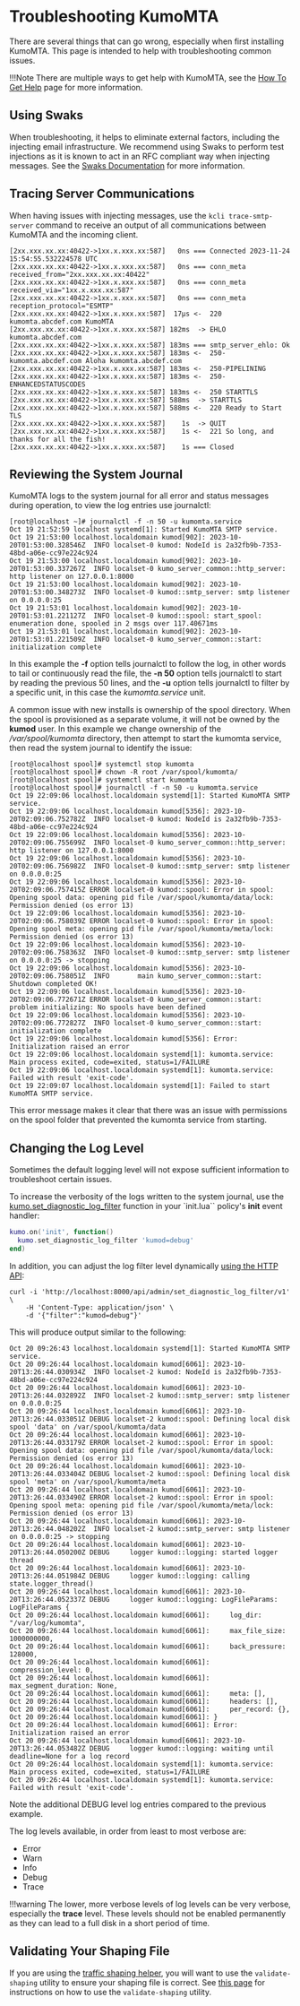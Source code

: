 # Troubleshooting KumoMTA

There are several things that can go wrong, especially when first installing KumoMTA. This page is intended to help with troubleshooting common issues.

!!!Note
        There are multiple ways to get help with KumoMTA, see the [How To Get Help](../general/get_help.md) page for more information.

## Using Swaks

When troubleshooting, it helps to eliminate external factors, including the injecting email infrastructure. We recommend using Swaks to perform test injections as it is known to act in an RFC compliant way when injecting messages. See the [Swaks Documentation](http://www.jetmore.org/john/code/swaks/latest/doc/ref.txt) for more information.

## Tracing Server Communications

When having issues with injecting messages, use the `kcli trace-smtp-server` command to receive an output of all communications between KumoMTA and the incoming client.

``` console
[2xx.xxx.xx.xx:40422->1xx.x.xxx.xx:587]   0ns === Connected 2023-11-24 15:54:55.532224578 UTC
[2xx.xxx.xx.xx:40422->1xx.x.xxx.xx:587]   0ns === conn_meta received_from="2xx.xxx.xx.xx:40422"
[2xx.xxx.xx.xx:40422->1xx.x.xxx.xx:587]   0ns === conn_meta received_via="1xx.x.xxx.xx:587"
[2xx.xxx.xx.xx:40422->1xx.x.xxx.xx:587]   0ns === conn_meta reception_protocol="ESMTP"
[2xx.xxx.xx.xx:40422->1xx.x.xxx.xx:587]  17µs <-  220 kumomta.abcdef.com KumoMTA
[2xx.xxx.xx.xx:40422->1xx.x.xxx.xx:587] 182ms  -> EHLO kumomta.abcdef.com
[2xx.xxx.xx.xx:40422->1xx.x.xxx.xx:587] 183ms === smtp_server_ehlo: Ok
[2xx.xxx.xx.xx:40422->1xx.x.xxx.xx:587] 183ms <-  250-kumomta.abcdef.com Aloha kumomta.abcdef.com
[2xx.xxx.xx.xx:40422->1xx.x.xxx.xx:587] 183ms <-  250-PIPELINING
[2xx.xxx.xx.xx:40422->1xx.x.xxx.xx:587] 183ms <-  250-ENHANCEDSTATUSCODES
[2xx.xxx.xx.xx:40422->1xx.x.xxx.xx:587] 183ms <-  250 STARTTLS
[2xx.xxx.xx.xx:40422->1xx.x.xxx.xx:587] 588ms  -> STARTTLS
[2xx.xxx.xx.xx:40422->1xx.x.xxx.xx:587] 588ms <-  220 Ready to Start TLS
[2xx.xxx.xx.xx:40422->1xx.x.xxx.xx:587]    1s  -> QUIT
[2xx.xxx.xx.xx:40422->1xx.x.xxx.xx:587]    1s <-  221 So long, and thanks for all the fish!
[2xx.xxx.xx.xx:40422->1xx.x.xxx.xx:587]    1s === Closed
```

## Reviewing the System Journal

KumoMTA logs to the system journal for all error and status messages during operation, to view the log entries use journalctl:

```console
[root@localhost ~]# journalctl -f -n 50 -u kumomta.service
Oct 19 21:52:59 localhost systemd[1]: Started KumoMTA SMTP service.
Oct 19 21:53:00 localhost.localdomain kumod[902]: 2023-10-20T01:53:00.328546Z  INFO localset-0 kumod: NodeId is 2a32fb9b-7353-48bd-a06e-cc97e224c924
Oct 19 21:53:00 localhost.localdomain kumod[902]: 2023-10-20T01:53:00.337267Z  INFO localset-0 kumo_server_common::http_server: http listener on 127.0.0.1:8000
Oct 19 21:53:00 localhost.localdomain kumod[902]: 2023-10-20T01:53:00.348273Z  INFO localset-0 kumod::smtp_server: smtp listener on 0.0.0.0:25
Oct 19 21:53:01 localhost.localdomain kumod[902]: 2023-10-20T01:53:01.221127Z  INFO localset-0 kumod::spool: start_spool: enumeration done, spooled in 2 msgs over 117.40671ms
Oct 19 21:53:01 localhost.localdomain kumod[902]: 2023-10-20T01:53:01.221509Z  INFO localset-0 kumo_server_common::start: initialization complete
```

In this example the **-f** option tells journalctl to follow the log, in other words to tail or continuously read the file, the **-n 50** option tells journalctl to start by reading the previous 50 lines, and the **-u** option tells journalctl to filter by a specific unit, in this case the *kumomta.service* unit.

A common issue with new installs is ownership of the spool directory. When the spool is provisioned as a separate volume, it will not be owned by the **kumod** user. In this example we change ownership of the */var/spool/kumomta* directory, then attempt to start the kumomta service, then read the system journal to identify the issue:

```console
[root@localhost spool]# systemctl stop kumomta
[root@localhost spool]# chown -R root /var/spool/kumomta/
[root@localhost spool]# systemctl start kumomta
[root@localhost spool]# journalctl -f -n 50 -u kumomta.service
Oct 19 22:09:06 localhost.localdomain systemd[1]: Started KumoMTA SMTP service.
Oct 19 22:09:06 localhost.localdomain kumod[5356]: 2023-10-20T02:09:06.752782Z  INFO localset-0 kumod: NodeId is 2a32fb9b-7353-48bd-a06e-cc97e224c924
Oct 19 22:09:06 localhost.localdomain kumod[5356]: 2023-10-20T02:09:06.755699Z  INFO localset-0 kumo_server_common::http_server: http listener on 127.0.0.1:8000
Oct 19 22:09:06 localhost.localdomain kumod[5356]: 2023-10-20T02:09:06.756982Z  INFO localset-0 kumod::smtp_server: smtp listener on 0.0.0.0:25
Oct 19 22:09:06 localhost.localdomain kumod[5356]: 2023-10-20T02:09:06.757415Z ERROR localset-0 kumod::spool: Error in spool: Opening spool data: opening pid file /var/spool/kumomta/data/lock: Permission denied (os error 13)
Oct 19 22:09:06 localhost.localdomain kumod[5356]: 2023-10-20T02:09:06.758039Z ERROR localset-0 kumod::spool: Error in spool: Opening spool meta: opening pid file /var/spool/kumomta/meta/lock: Permission denied (os error 13)
Oct 19 22:09:06 localhost.localdomain kumod[5356]: 2023-10-20T02:09:06.758363Z  INFO localset-0 kumod::smtp_server: smtp listener on 0.0.0.0:25 -> stopping
Oct 19 22:09:06 localhost.localdomain kumod[5356]: 2023-10-20T02:09:06.758051Z  INFO       main kumo_server_common::start: Shutdown completed OK!
Oct 19 22:09:06 localhost.localdomain kumod[5356]: 2023-10-20T02:09:06.772671Z ERROR localset-0 kumo_server_common::start: problem initializing: No spools have been defined
Oct 19 22:09:06 localhost.localdomain kumod[5356]: 2023-10-20T02:09:06.772827Z  INFO localset-0 kumo_server_common::start: initialization complete
Oct 19 22:09:06 localhost.localdomain kumod[5356]: Error: Initialization raised an error
Oct 19 22:09:06 localhost.localdomain systemd[1]: kumomta.service: Main process exited, code=exited, status=1/FAILURE
Oct 19 22:09:06 localhost.localdomain systemd[1]: kumomta.service: Failed with result 'exit-code'.
Oct 19 22:09:07 localhost.localdomain systemd[1]: Failed to start KumoMTA SMTP service.
```

This error message makes it clear that there was an issue with permissions on the spool folder that prevented the kumomta service from starting.

## Changing the Log Level

Sometimes the default logging level will not expose sufficient information to troubleshoot certain issues.

To increase the verbosity of the logs written to the system journal, use the [kumo.set_diagnostic_log_filter](../../reference/kumo/set_diagnostic_log_filter.md) function in your `init.lua`` policy's **init** event handler:

```lua
kumo.on('init', function()
  kumo.set_diagnostic_log_filter 'kumod=debug'
end)
```

In addition, you can adjust the log filter level dynamically [using the HTTP API](../../reference/http/api_admin_set_diagnostic_log_filter_v1.md):

```console
curl -i 'http://localhost:8000/api/admin/set_diagnostic_log_filter/v1' \
    -H 'Content-Type: application/json' \
    -d '{"filter":"kumod=debug"}'
```

This will produce output similar to the following:

```console
Oct 20 09:26:43 localhost.localdomain systemd[1]: Started KumoMTA SMTP service.
Oct 20 09:26:44 localhost.localdomain kumod[6061]: 2023-10-20T13:26:44.030934Z  INFO localset-2 kumod: NodeId is 2a32fb9b-7353-48bd-a06e-cc97e224c924
Oct 20 09:26:44 localhost.localdomain kumod[6061]: 2023-10-20T13:26:44.032892Z  INFO localset-2 kumod::smtp_server: smtp listener on 0.0.0.0:25
Oct 20 09:26:44 localhost.localdomain kumod[6061]: 2023-10-20T13:26:44.033051Z DEBUG localset-2 kumod::spool: Defining local disk spool 'data' on /var/spool/kumomta/data
Oct 20 09:26:44 localhost.localdomain kumod[6061]: 2023-10-20T13:26:44.033179Z ERROR localset-2 kumod::spool: Error in spool: Opening spool data: opening pid file /var/spool/kumomta/data/lock: Permission denied (os error 13)
Oct 20 09:26:44 localhost.localdomain kumod[6061]: 2023-10-20T13:26:44.033404Z DEBUG localset-2 kumod::spool: Defining local disk spool 'meta' on /var/spool/kumomta/meta
Oct 20 09:26:44 localhost.localdomain kumod[6061]: 2023-10-20T13:26:44.033490Z ERROR localset-2 kumod::spool: Error in spool: Opening spool meta: opening pid file /var/spool/kumomta/meta/lock: Permission denied (os error 13)
Oct 20 09:26:44 localhost.localdomain kumod[6061]: 2023-10-20T13:26:44.048202Z  INFO localset-2 kumod::smtp_server: smtp listener on 0.0.0.0:25 -> stopping
Oct 20 09:26:44 localhost.localdomain kumod[6061]: 2023-10-20T13:26:44.050200Z DEBUG     logger kumod::logging: started logger thread
Oct 20 09:26:44 localhost.localdomain kumod[6061]: 2023-10-20T13:26:44.051984Z DEBUG     logger kumod::logging: calling state.logger_thread()
Oct 20 09:26:44 localhost.localdomain kumod[6061]: 2023-10-20T13:26:44.052337Z DEBUG     logger kumod::logging: LogFileParams: LogFileParams {
Oct 20 09:26:44 localhost.localdomain kumod[6061]:     log_dir: "/var/log/kumomta",
Oct 20 09:26:44 localhost.localdomain kumod[6061]:     max_file_size: 1000000000,
Oct 20 09:26:44 localhost.localdomain kumod[6061]:     back_pressure: 128000,
Oct 20 09:26:44 localhost.localdomain kumod[6061]:     compression_level: 0,
Oct 20 09:26:44 localhost.localdomain kumod[6061]:     max_segment_duration: None,
Oct 20 09:26:44 localhost.localdomain kumod[6061]:     meta: [],
Oct 20 09:26:44 localhost.localdomain kumod[6061]:     headers: [],
Oct 20 09:26:44 localhost.localdomain kumod[6061]:     per_record: {},
Oct 20 09:26:44 localhost.localdomain kumod[6061]: }
Oct 20 09:26:44 localhost.localdomain kumod[6061]: Error: Initialization raised an error
Oct 20 09:26:44 localhost.localdomain kumod[6061]: 2023-10-20T13:26:44.053482Z DEBUG     logger kumod::logging: waiting until deadline=None for a log record
Oct 20 09:26:44 localhost.localdomain systemd[1]: kumomta.service: Main process exited, code=exited, status=1/FAILURE
Oct 20 09:26:44 localhost.localdomain systemd[1]: kumomta.service: Failed with result 'exit-code'.
```

Note the additional DEBUG level log entries compared to the previous example.

The log levels available, in order from least to most verbose are:
* Error
* Warn
* Info
* Debug
* Trace

!!!warning
    The lower, more verbose levels of log levels can be very verbose, especially the  **trace** level. These levels should not be enabled permanently as they can lead to a full disk in a short period of time.

## Validating Your Shaping File

If you are using the [traffic shaping helper](../configuration/trafficshaping.md), you will want to use the `validate-shaping` utility to ensure your shaping file is correct. See [this page](../configuration/trafficshaping.md#ensuring-your-changes-are-valid) for instructions on how to use the `validate-shaping` utility.
